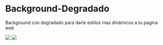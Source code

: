 # Background-Degradado
Background con degradado para darle estilos mas dinámicos a tu  pagina web 

<img src="https://i.postimg.cc/ydPjqx56/Captura1.jpg"/>
<img src="https://i.postimg.cc/cLncxXjb/Captura2.jpg"/>
